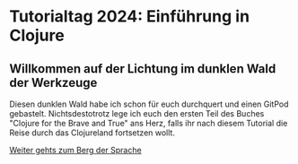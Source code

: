 # Tutorialtag 2024: Einführung in Clojure

## Willkommen auf der Lichtung im dunklen Wald der Werkzeuge

Diesen dunklen Wald habe ich schon für euch durchquert und einen GitPod gebastelt. Nichtsdestotrotz lege ich euch den ersten Teil des Buches "Clojure for the Brave and True" ans Herz, falls ihr nach diesem Tutorial die Reise durch das Clojureland fortsetzen wollt.
  
[Weiter gehts zum Berg der Sprache](src/mountain_of_language.clj)
